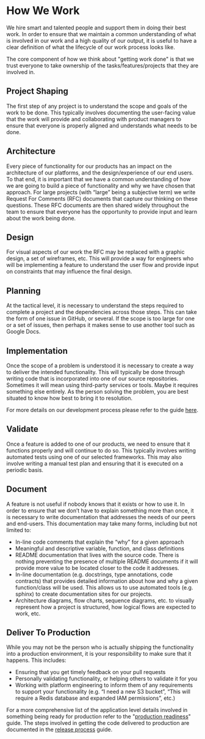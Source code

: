 # How We Work
We hire smart and talented people and support them in doing their best work. In order to
ensure that we maintain a common understanding of what is involved in our work and a
high quality of our output, it is useful to have a clear definition of what the
lifecycle of our work process looks like.

The core component of how we think about "getting work done" is that we trust everyone
to take ownership of the tasks/features/projects that they are involved in.

## Project Shaping
The first step of any project is to understand the scope and goals of the work to be
done. This typically involves documenting the user-facing value that the work will
provide and collaborating with product managers to ensure that everyone is properly
aligned and understands what needs to be done.

## Architecture
Every piece of functionality for our products has an impact on the architecture of our
platforms, and the design/experience of our end users. To that end, it is important that
we have a common understanding of how we are going to build a piece of functionality and
why we have chosen that approach. For large projects (with “large” being a subjective
term) we write Request For Comments (RFC) documents that capture our thinking on these
questions. These RFC documents are then shared widely throughout the team to ensure that
everyone has the opportunity to provide input and learn about the work being done.

## Design
For visual aspects of our work the RFC may be replaced with a graphic design, a set of
wireframes, etc. This will provide a way for engineers who will be implementing a
feature to understand the user flow and provide input on constraints that may influence
the final design.

## Planning
At the tactical level, it is necessary to understand the steps required to complete a
project and the dependencies across those steps. This can take the form of one issue in
GitHub, or several. If the scope is too large for one or a set of issues, then perhaps
it makes sense to use another tool such as Google Docs.

## Implementation
Once the scope of a problem is understood it is necessary to create a way to deliver the
intended functionality. This will typically be done through writing code that is
incorporated into one of our source repositories. Sometimes it will mean using
third-party services or tools. Maybe it requires something else entirely. As the person
solving the problem, you are best situated to know how best to bring it to resolution.

For more details on our development process please refer to the guide [here](/development-process.html).

## Validate
Once a feature is added to one of our products, we need to ensure that it functions
properly and will continue to do so. This typically involves writing automated tests
using one of our selected frameworks. This may also involve writing a manual test plan
and ensuring that it is executed on a periodic basis.

## Document
A feature is not useful if nobody knows that it exists or how to use it. In order to
ensure that we don’t have to explain something more than once, it is necessary to write
documentation that addresses the needs of our peers and end-users. This documentation
may take many forms, including but not limited to:
- In-line code comments that explain the “why” for a given approach
- Meaningful and descriptive variable, function, and class definitions
- README documentation that lives with the source code. There is nothing preventing the
  presence of multiple README documents if it will provide more value to be located
  closer to the code it addresses.
- In-line documentation (e.g. docstrings, type annotations, code contracts) that
  provides detailed information about how and why a given function/class will be
  used. This allows us to use automated tools (e.g. sphinx) to create documentation
  sites for our projects.
- Architecture diagrams, flow charts, sequence diagrams, etc. to visually represent how
  a project is structured, how logical flows are expected to work, etc.

## Deliver To Production
While you may not be the person who is actually shipping the functionality into a
production environment, it is your responsibility to make sure that it happens. This
includes:
- Ensuring that you get timely feedback on your pull requests
- Personally validating functionality, or helping others to validate it for you
- Working with platform engineering to inform them of any requirements to support your
  functionality (e.g. “I need a new S3 bucket”, “This will require a Redis database and
  expanded IAM permissions”, etc.)

For a more comprehensive list of the application level details involved in something
being ready for production refer to the "[production readiness](/production-ready.html)"
guide. The steps involved in getting the code delivered to production are documented in
the [release process](/release-process.html) guide.
